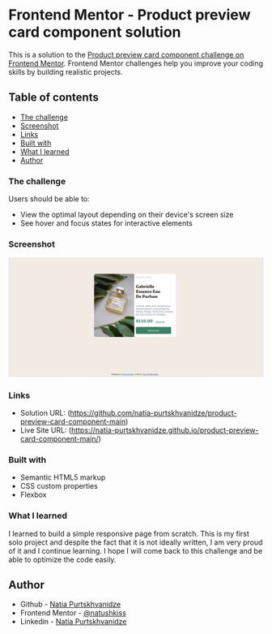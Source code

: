 # Frontend Mentor - Product preview card component solution

This is a solution to the [Product preview card component challenge on Frontend Mentor](https://www.frontendmentor.io/challenges/product-preview-card-component-GO7UmttRfa). Frontend Mentor challenges help you improve your coding skills by building realistic projects. 

## Table of contents

  - [The challenge](#the-challenge)
  - [Screenshot](#screenshot)
  - [Links](#links)
  - [Built with](#built-with)
  - [What I learned](#what-i-learned)
  - [Author](#author)


### The challenge

Users should be able to:

- View the optimal layout depending on their device's screen size
- See hover and focus states for interactive elements

### Screenshot

![](My-screenshot.png)


### Links

- Solution URL: (https://github.com/natia-purtskhvanidze/product-preview-card-component-main)
- Live Site URL: (https://natia-purtskhvanidze.github.io/product-preview-card-component-main/)


### Built with

- Semantic HTML5 markup
- CSS custom properties
- Flexbox


### What I learned

I learned to build a simple responsive page from scratch. This is my first solo project and despite the fact that
it is not ideally written, I am very proud of it and I continue learning. I hope I will come back to this challenge
and be able to optimize the code easily.


## Author

- Github - [Natia Purtskhvanidze](https://github.com/natia-purtskhvanidze)
- Frontend Mentor - [@natushkiss](https://www.frontendmentor.io/profile/natushkiss)
- Linkedin - [Natia Purtskhvanidze](https://www.linkedin.com/in/natia-purtskhvanidze/)
